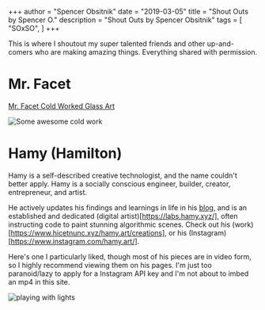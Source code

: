 +++
author = "Spencer Obsitnik"
date = "2019-03-05"
title = "Shout Outs by Spencer O."
description = "Shout Outs by Spencer Obsitnik"
tags = [
    "SOxSO",
]
+++

This is where I shoutout my super talented friends and other up-and-comers who are making amazing things.  Everything shared with permission.

# Mr. Facet
[Mr. Facet Cold Worked Glass Art](https://www.mrfacet.com/)

![Some awesome cold work](/images/coldwork.jpg)


# Hamy (Hamilton)
Hamy is a self-described creative technologist, and the name couldn't better apply.  Hamy is a socially conscious engineer, builder, creator, entrepreneur, and artist.

He actively updates his findings and learnings in life in his [blog](https://blog.hamy.xyz/), and is an established and dedicated (digital artist)[https://labs.hamy.xyz/], often instructing code to paint stunning algorithmic scenes.  Check out his (work)[https://www.hicetnunc.xyz/hamy.art/creations], or his (Instagram)[https://www.instagram.com/hamy.art/].

Here's one I particularly liked, though most of his pieces are in video form, so I highly recommend viewing them on his pages.  I'm just too paranoid/lazy to apply for a Instagram API key and I'm not about to imbed an mp4 in this site.

![playing with lights](/images/monolith.PNG)